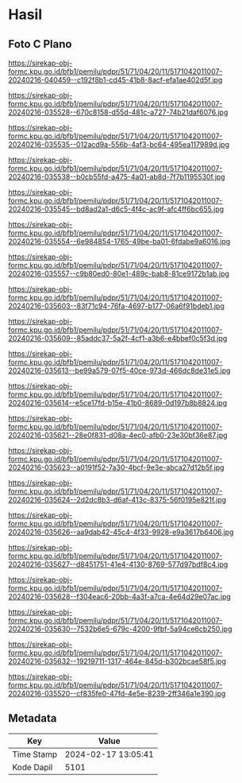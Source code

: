 # Hasil

## Foto C Plano

https://sirekap-obj-formc.kpu.go.id/bfb1/pemilu/pdpr/51/71/04/20/11/5171042011007-20240216-040459--c192f8b1-cd45-41b8-8acf-efa1ae402d5f.jpg

https://sirekap-obj-formc.kpu.go.id/bfb1/pemilu/pdpr/51/71/04/20/11/5171042011007-20240216-035528--670c8158-d55d-481c-a727-74b21daf6076.jpg

https://sirekap-obj-formc.kpu.go.id/bfb1/pemilu/pdpr/51/71/04/20/11/5171042011007-20240216-035535--012acd9a-556b-4af3-bc64-495ea117989d.jpg

https://sirekap-obj-formc.kpu.go.id/bfb1/pemilu/pdpr/51/71/04/20/11/5171042011007-20240216-035538--b0cb55fd-a475-4a01-ab8d-7f7b1195530f.jpg

https://sirekap-obj-formc.kpu.go.id/bfb1/pemilu/pdpr/51/71/04/20/11/5171042011007-20240216-035545--bd8ad2a1-d6c5-4f4c-ac9f-afc4ff6bc655.jpg

https://sirekap-obj-formc.kpu.go.id/bfb1/pemilu/pdpr/51/71/04/20/11/5171042011007-20240216-035554--6e984854-1765-49be-ba01-6fdabe9a6016.jpg

https://sirekap-obj-formc.kpu.go.id/bfb1/pemilu/pdpr/51/71/04/20/11/5171042011007-20240216-035557--c9b80ed0-80e1-489c-bab8-81ce9172b1ab.jpg

https://sirekap-obj-formc.kpu.go.id/bfb1/pemilu/pdpr/51/71/04/20/11/5171042011007-20240216-035603--83f71c94-76fa-4697-b177-06a6f91bdeb1.jpg

https://sirekap-obj-formc.kpu.go.id/bfb1/pemilu/pdpr/51/71/04/20/11/5171042011007-20240216-035609--85addc37-5a2f-4cf1-a3b6-e4bbef0c5f3d.jpg

https://sirekap-obj-formc.kpu.go.id/bfb1/pemilu/pdpr/51/71/04/20/11/5171042011007-20240216-035613--be99a579-07f5-40ce-973d-466dc8de31e5.jpg

https://sirekap-obj-formc.kpu.go.id/bfb1/pemilu/pdpr/51/71/04/20/11/5171042011007-20240216-035614--e5ce17fd-b15e-41b0-8689-0d197b8b8824.jpg

https://sirekap-obj-formc.kpu.go.id/bfb1/pemilu/pdpr/51/71/04/20/11/5171042011007-20240216-035621--28e0f831-d08a-4ec0-afb0-23e30bf36e87.jpg

https://sirekap-obj-formc.kpu.go.id/bfb1/pemilu/pdpr/51/71/04/20/11/5171042011007-20240216-035623--a0191f52-7a30-4bcf-9e3e-abca27d12b5f.jpg

https://sirekap-obj-formc.kpu.go.id/bfb1/pemilu/pdpr/51/71/04/20/11/5171042011007-20240216-035624--2d2dc8b3-d6af-413c-8375-56f0195e821f.jpg

https://sirekap-obj-formc.kpu.go.id/bfb1/pemilu/pdpr/51/71/04/20/11/5171042011007-20240216-035626--aa9dab42-45c4-4f33-9928-e9a3617b6406.jpg

https://sirekap-obj-formc.kpu.go.id/bfb1/pemilu/pdpr/51/71/04/20/11/5171042011007-20240216-035627--d8451751-41e4-4130-8769-577d97bdf8c4.jpg

https://sirekap-obj-formc.kpu.go.id/bfb1/pemilu/pdpr/51/71/04/20/11/5171042011007-20240216-035628--f304eac6-20bb-4a3f-a7ca-4e64d29e07ac.jpg

https://sirekap-obj-formc.kpu.go.id/bfb1/pemilu/pdpr/51/71/04/20/11/5171042011007-20240216-035630--7532b6e5-679c-4200-9fbf-5a94ce6cb250.jpg

https://sirekap-obj-formc.kpu.go.id/bfb1/pemilu/pdpr/51/71/04/20/11/5171042011007-20240216-035632--19219711-1317-464e-845d-b302bcae58f5.jpg

https://sirekap-obj-formc.kpu.go.id/bfb1/pemilu/pdpr/51/71/04/20/11/5171042011007-20240216-035520--cf835fe0-47fd-4e5e-8239-2ff346a1e390.jpg


## Metadata

| Key        | Value               |
| ---------- | ------------------- |
| Time Stamp | 2024-02-17 13:05:41 |
| Kode Dapil | 5101                |



